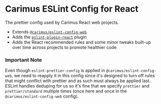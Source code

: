 # Carimus ESLint Config for React

The prettier config used by Carimus React web projects.

-   Extends [`@carimus/eslint-config-web`](https://github.com/Carimus/eslint-config-web)
-   Adds the [`eslint-plugin-react`](https://www.npmjs.com/package/eslint-plugin-react) plugin
-   Adds the React recommended rules and some minor tweaks built-up over time across projects to promote healthier code

### Important Note

Even though `eslint-prettier-config` is applied in `@carimus/eslint-config-web`, we need to reapply it in this config
since it's designed to turn off rules that might conflict with prettier and as such must always be applied last. ESLint
handles deduping for us so it's fine that we specify `prettier` and `prettier/standard` multiple times (once here and
once in the `@carimus/eslint-config-web` config).
